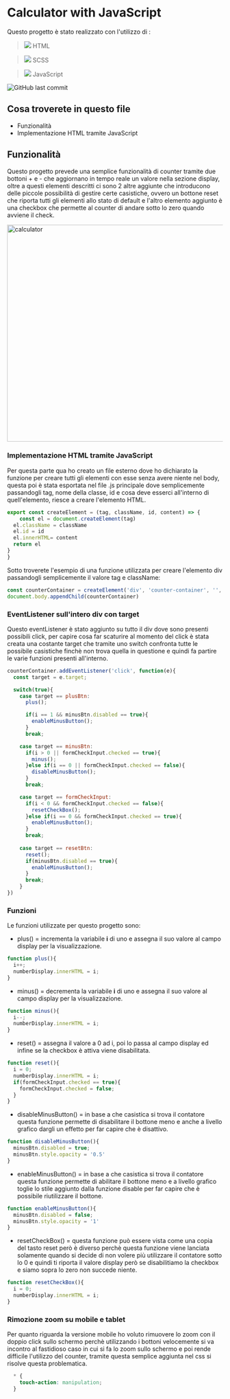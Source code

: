 # Calculator with JavaScript 

Questo progetto è stato realizzato con l'utilizzo di :

> <img src="https://img.icons8.com/color/24/null/html-5--v1.png"/> HTML

> <img src="https://img.icons8.com/color/24/null/sass.png"/> SCSS

> <img src="https://img.icons8.com/color/24/null/javascript--v1.png"/> JavaScript

![GitHub last commit](https://img.shields.io/github/last-commit/dusan39/Rajkovic-Dusan-JavaScript-Base)

## Cosa troverete in questo file

- Funzionalità
- Implementazione HTML tramite JavaScript

## Funzionalità

Questo progetto prevede una semplice funzionalità di counter tramite due bottoni + e - che aggiornano in tempo reale un valore nella sezione display, oltre a questi elementi descritti ci sono 2 altre aggiunte che introducono delle piccole possibilità di gestire certe casistiche, ovvero un bottone reset che riporta tutti gli elementi allo stato di default e l'altro elemento aggiunto è una checkbox che permette al counter di andare sotto lo zero quando avviene il check.  

<img width="505" alt="calculator" src="https://user-images.githubusercontent.com/114413164/213029079-6028825c-e7b1-4bc9-8a0d-0cc02f07df01.png">


### Implementazione HTML tramite JavaScript

Per questa parte qua ho creato un file esterno dove ho dichiarato la funzione per creare tutti gli elementi con esse senza avere niente nel body, questa poi è stata esportata nel file .js principale dove semplicemente passandogli tag, nome della classe, id e cosa deve esserci all'interno di quell'elemento,  riesce a creare l'elemento HTML.

```JavaScript
export const createElement = (tag, className, id, content) => {
	const el = document.createElement(tag)
  el.className = className
  el.id = id
  el.innerHTML= content
  return el
}
}
```
Sotto troverete l'esempio di una funzione utilizzata per creare l'elemento div passandogli semplicemente il valore tag e className:

```JavaScript
const counterContainer = createElement('div', 'counter-container', '', '')
document.body.appendChild(counterContainer)
```

### EventListener sull'intero div con target

Questo eventListener è stato aggiunto su tutto il div dove sono presenti possibili click, per capire cosa far scaturire al momento del click è stata creata una costante target che tramite uno switch confronta tutte le possibile casistiche finchè non trova quella in questione e quindi fa partire le varie funzioni presenti all'interno.

```JavaScript
counterContainer.addEventListener('click', function(e){
  const target = e.target;

  switch(true){
    case target == plusBtn:
      plus();

      if(i == 1 && minusBtn.disabled == true){
        enableMinusButton();
      }
      break;

    case target == minusBtn:
      if(i > 0 || formCheckInput.checked == true){
        minus();
      }else if(i == 0 || formCheckInput.checked == false){
        disableMinusButton();
      }
      break;

    case target == formCheckInput:
      if(i < 0 && formCheckInput.checked == false){
        resetCheckBox();
      }else if(i == 0 && formCheckInput.checked == true){
        enableMinusButton();
      }
      break;
    
    case target == resetBtn:
      reset();
      if(minusBtn.disabled == true){
        enableMinusButton();
      }
      break;
    }
})
```

### Funzioni 

Le funzioni utilizzate per questo progetto sono:

- plus() = incrementa la variabile **i** di uno e assegna il suo valore al campo display per la visualizzazione.

```JavaScript
function plus(){
  i++;
  numberDisplay.innerHTML = i;
}
```

- minus() = decrementa la variabile **i** di uno e assegna il suo valore al campo display per la visualizzazione.

```JavaScript
function minus(){
  i--;
  numberDisplay.innerHTML = i;
}
```

- reset() = assegna il valore a 0 ad i, poi lo passa al campo display ed infine se la checkbox è attiva viene disabilitata.


```JavaScript
function reset(){
  i = 0;
  numberDisplay.innerHTML = i;
  if(formCheckInput.checked == true){
    formCheckInput.checked = false;
  }
}
```

- disableMinusButton() = in base a che casistica si trova il contatore questa funzione permette di disabilitare il bottone meno e anche a livello grafico dargli un effetto per far capire che è disattivo.

```JavaScript
function disableMinusButton(){
  minusBtn.disabled = true;
  minusBtn.style.opacity = '0.5'
}
```

- enableMinusButton() = in base a che casistica si trova il contatore questa funzione permette di abilitare il bottone meno e a livello grafico toglie lo stile aggiunto dalla funzione disable per far capire che è possibile riutilizzare il bottone.

```JavaScript
function enableMinusButton(){
  minusBtn.disabled = false;
  minusBtn.style.opacity = '1'
}
```

- resetCheckBox() = questa funzione può essere vista come una copia del tasto reset però è diverso perchè questa funzione viene lanciata solamente quando si decide di non volere più utilizzare il contatore sotto lo 0 e quindi ti riporta il valore display però se disabilitiamo la checkbox e siamo sopra lo zero non succede niente.

```JavaScript
function resetCheckBox(){
  i = 0;
  numberDisplay.innerHTML = i;
}
```

### Rimozione zoom su mobile e tablet

Per quanto riguarda la versione mobile ho voluto rimuovere lo zoom con il doppio click sullo schermo perchè utilizzando i bottoni velocemente si va incontro al fastidioso caso in cui si fa lo zoom sullo schermo e poi rende difficile l'utilizzo del counter, tramite questa semplice aggiunta nel css si risolve questa problematica.

```CSS
  * {
    touch-action: manipulation;
  }
```
